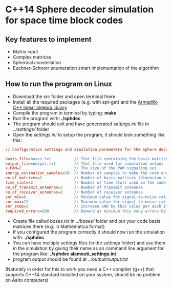C++14 Sphere decoder simulation for space time block codes
==========================================================

Key features to implement
-------------------------
- Matrix input
- Complex matrices
- Spherical constellation
- Euchner-Schnorr enumeration smart implementation of the algorithm

How to run the program on Linux
-------------------------------
- Download the *src* folder and open terminal there
- Install all the required packages (e.g. with apt-get) and the [Armadillo C++ linear algebra library](http://arma.sourceforge.net/download.html)
- Compile the program in terminal by typing: **make**
- Run the program with: **./sphdec**
- The program should exit and have genererated *settings.ini* file in *../settings/* folder
- Open the *settings.ini* to setup the program, it should look something like this:

```ini
// configuration settings and simulation parameters for the sphere decoder program //

basis_file=bases.txt          // Text file containing the basis matrices
output_file=output.txt        // Text file used for simulation output
x-PAM=2                       // The size of the PAM signaling set
energy_estimation_samples=10  // Number of samples to make the code energy estimation (-1 = sample all)
no_of_matrices=2              // Number of basis matrices (dimension of the data vectors)
time_slots=2                  // Number of time slots used in the code
no_of_transmit_antennas=2     // Number of transmit antennas
no_of_receiver_antennas=2     // Number of receiver antennas
snr_min=6                     // Minimum value for signal-to-noise ratio
snr_max=12                    // Maximum value for signal-to-noise ratio
snr_step=2                    // Increase SNR by this value per each iteration
required_errors=500           // Demand at minimum this many errors before the simulation ends
```

- Create file called *bases.txt* in *../bases/* folder and put your code basis matrices there (e.g. in Mathematica format)
- If you configured the program correctly it should now run the simulation with: **./sphdec**
- You can have multiple settings files (in the settings folder) and use them in the simulation by giving their name as an command line argument for the program like: **./sphdec alamouti_settings.ini**
- program output should be found at *../output/output.txt*

(Naturally in order for this to work you need a C++ compiler (g++) that supports C++14 standard installed on your system, should be no problem on Aalto computers)